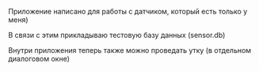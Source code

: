 Приложение написано для работы с датчиком, который есть только у меня)

В связи с этим прикладываю тестовую базу данных (sensor.db)

Внутри приложения теперь также можно проведать утку (в отдельном диалоговом окне)